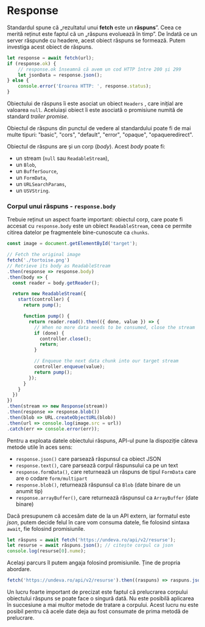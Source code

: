 # Response

Standardul spune că „rezultatul unui **fetch** este un **răspuns**”. Ceea ce merită reținut este faptul că un „răspuns evoluează în timp”. De îndată ce un server răspunde cu headere, acest obiect răspuns se formează. Putem investiga acest obiect de răspuns.

```javascript
let response = await fetch(url);
if (response.ok) {
    // response.ok înseamnă că avem un cod HTTP între 200 și 299
    let jsonData = response.json();
} else {
    console.error('Eroarea HTTP: ', response.status);
}
```

Obiectului de răspuns îi este asociat un obiect `Headers` , care inițial are valoarea `null`. Aceluiași obiect îi este asociată o promisiune numită de standard *trailer promise*.

Obiectul de răspuns din punctul de vedere al standardului poate fi de mai multe tipuri: "basic", "cors", "default", "error", "opaque", "opaqueredirect".

Obiectul de răspuns are și un corp (*body*). Acest *body* poate fi:

- un stream (`null` sau `ReadableStream`),
- un `Blob`,
- un `BufferSource`,
- un `FormData`,
- un `URLSearchParams`,
- un `USVString`.

### Corpul unui răspuns - `response.body`

Trebuie reținut un aspect foarte important: obiectul corp, care poate fi accesat cu `response.body` este un obiect `ReadableStream`, ceea ce permite citirea datelor pe fragmentele bine-cunoscute ca `chunks`.

```javascript
const image = document.getElementById('target');

// Fetch the original image
fetch('./tortoise.png')
// Retrieve its body as ReadableStream
.then(response => response.body)
.then(body => {
  const reader = body.getReader();

  return new ReadableStream({
    start(controller) {
      return pump();

      function pump() {
        return reader.read().then(({ done, value }) => {
          // When no more data needs to be consumed, close the stream
          if (done) {
            controller.close();
            return;
          }

          // Enqueue the next data chunk into our target stream
          controller.enqueue(value);
          return pump();
        });
      }
    }
  })
})
.then(stream => new Response(stream))
.then(response => response.blob())
.then(blob => URL.createObjectURL(blob))
.then(url => console.log(image.src = url))
.catch(err => console.error(err));
```

Pentru a exploata datele obiectului răspuns, API-ul pune la dispoziție câteva metode utile în aces sens:

- `response.json()` care parsează răspunsul ca obiect JSON
- `response.text()`, care parsează corpul răspunsului ca pe un text
- `response.formData()`, care returnează un răspuns de tipul `FormData` care are o codare `form/multipart`
- `response.blob()`, returnează răspunsul ca `Blob` (date binare de un anumit tip)
- `response.arrayBuffer()`, care returnează răspunsul ca `ArrayBuffer` (date binare)

Dacă presupunem că accesăm date de la un API extern, iar formatul este *json*, putem decide felul în care vom consuma datele, fie folosind sintaxa `await`, fie folosind promisiunile.

```javascript
let răspuns = await fetch('https://undeva.ro/api/v2/resurse');
let resurse = await răspuns.json(); // citește corpul ca json
console.log(resurse[0].nume);
```

Același parcurs îl putem angaja folosind promisiunile. Ține de propria abordare.

```javascript
fetch('https://undeva.ro/api/v2/resurse').then((raspuns) => raspuns.json()).then(resurse => console.log(resurse[0].nume));
```

Un lucru foarte important de precizat este faptul că prelucrarea corpului obiectului răspuns se poate face o singură dată. Nu este posibilă aplicarea în succesiune a mai multor metode de tratare a corpului. Acest lucru nu este posibil pentru că acele date deja au fost consumate de prima metodă de prelucrare.
